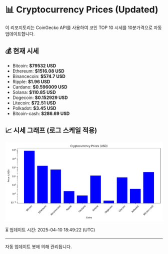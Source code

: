 
# 📊 Cryptocurrency Prices (Updated)

이 리포지토리는 CoinGecko API를 사용하여 코인 TOP 10 시세를 10분가격으로 자동 업데이트합니다.

## 💰 현재 시세
- Bitcoin: **$79532 USD**
- Ethereum: **$1516.08 USD**
- Binancecoin: **$574.7 USD**
- Ripple: **$1.96 USD**
- Cardano: **$0.596009 USD**
- Solana: **$110.85 USD**
- Dogecoin: **$0.152929 USD**
- Litecoin: **$72.51 USD**
- Polkadot: **$3.45 USD**
- Bitcoin-cash: **$286.69 USD**

## 📈 시세 그래프 (로그 스케일 적용)
![Crypto Prices](crypto_prices.png)

⏳ 업데이트 시간: 2025-04-10 18:49:22 (UTC)

---
자동 업데이트 봇에 의해 관리됩니다.
